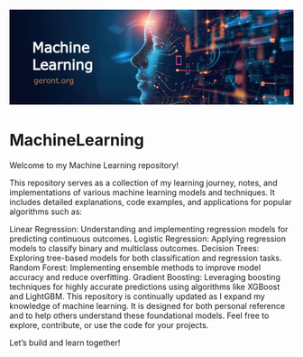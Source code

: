 <h1>
  <picture>
    <source media="(prefers-color-scheme: dark)" srcset="https://github.com/Govind-Prakash/Govind-Prakash/blob/main/Images/MachineLearning.jpg?raw=true">
    <img alt="nf-core/myfirstpipeline" src="https://github.com/Govind-Prakash/Govind-Prakash/blob/main/Images/MachineLearning.jpg?raw=true">
  </picture>
</h1>


# MachineLearning

Welcome to my Machine Learning repository!

This repository serves as a collection of my learning journey, notes, and implementations of various machine learning models and techniques. It includes detailed explanations, code examples, and applications for popular algorithms such as:

Linear Regression: Understanding and implementing regression models for predicting continuous outcomes.
Logistic Regression: Applying regression models to classify binary and multiclass outcomes.
Decision Trees: Exploring tree-based models for both classification and regression tasks.
Random Forest: Implementing ensemble methods to improve model accuracy and reduce overfitting.
Gradient Boosting: Leveraging boosting techniques for highly accurate predictions using algorithms like XGBoost and LightGBM.
This repository is continually updated as I expand my knowledge of machine learning. It is designed for both personal reference and to help others understand these foundational models. Feel free to explore, contribute, or use the code for your projects.

Let’s build and learn together!

